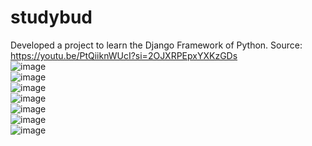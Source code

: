 # studybud
 Developed a project to learn the Django Framework of Python. Source: https://youtu.be/PtQiiknWUcI?si=2OJXRPEpxYXKzGDs
<br/>
![image](https://github.com/omerdikyol/studybud/assets/41495154/f15d4843-692e-468b-8ecf-d1816d7c6275) <br/>
![image](https://github.com/omerdikyol/studybud/assets/41495154/104fafc9-44e3-49f3-8da7-c89efe452be3) <br/>
![image](https://github.com/omerdikyol/studybud/assets/41495154/b642ea1a-5138-4441-90f9-b137577f838a) <br/>
![image](https://github.com/omerdikyol/studybud/assets/41495154/51882559-6b9e-418c-8dc2-7eebe21bbe31) <br/>
![image](https://github.com/omerdikyol/studybud/assets/41495154/49d9ff63-0f24-4c47-9930-43a92e339da0) <br/>
![image](https://github.com/omerdikyol/studybud/assets/41495154/b242bf53-be5d-4088-9bcb-f7e8d070e510) <br/>
![image](https://github.com/omerdikyol/studybud/assets/41495154/aa72a9f2-fa0b-4a6a-878b-1acc352c985c) <br/>


